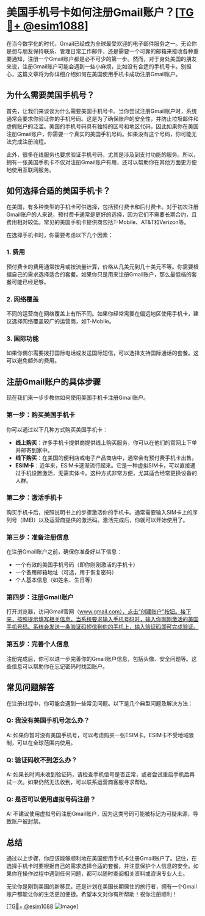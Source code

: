 # 美国手机号卡如何注册Gmail账户？[[TG💪+ @esim1088](https://t.me/s/esim1088)]

在当今数字化的时代，Gmail已经成为全球最受欢迎的电子邮件服务之一。无论你是想与朋友保持联系、管理日常工作邮件，还是需要一个可靠的邮箱来接收各种重要通知，注册一个Gmail账户都是必不可少的第一步。然而，对于身处美国的朋友来说，注册Gmail账户可能会遇到一些小麻烦，比如没有合适的手机号卡。别担心，这篇文章将为你详细介绍如何在美国使用手机卡成功注册Gmail账户。

## 为什么需要美国手机号？

首先，让我们来谈谈为什么需要美国手机号卡。当你尝试注册Gmail账户时，系统通常会要求你验证你的手机号码。这是为了确保账户的安全性，并防止垃圾邮件和虚假账户的泛滥。美国的手机号码具有独特的区号和地区代码，因此如果你在美国注册Gmail账户，你需要一个真实的美国手机号码。如果没有这个号码，你可能无法完成注册流程。

此外，很多在线服务也要求验证手机号码，尤其是涉及到支付功能的服务。所以，拥有一张美国手机卡不仅对注册Gmail账户有用，还可以帮助你在其他方面更方便地使用互联网服务。

## 如何选择合适的美国手机卡？

在美国，有多种类型的手机卡可供选择，包括预付费卡和后付费卡。对于初次注册Gmail账户的人来说，预付费卡通常是更好的选择，因为它们不需要长期合约，且费用相对较低。常见的美国手机卡提供商包括T-Mobile、AT&T和Verizon等。

在选择手机卡时，你需要考虑以下几个因素：

### 1. 费用
预付费卡的费用通常按月或按流量计算，价格从几美元到几十美元不等。你需要根据自己的需求选择适合的套餐。如果你只是用来注册Gmail账户，那么最低档的套餐可能已经足够。

### 2. 网络覆盖
不同的运营商在网络覆盖上有所不同。如果你经常需要在偏远地区使用手机卡，建议选择网络覆盖较广的运营商，如T-Mobile。

### 3. 国际功能
如果你偶尔需要拨打国际电话或发送国际短信，可以选择支持国际通话的套餐。这可以避免额外的费用。

## 注册Gmail账户的具体步骤

现在我们来一步步教你如何使用美国手机卡注册Gmail账户。

### 第一步：购买美国手机卡

你可以通过以下几种方式购买美国手机卡：
- **线上购买**：许多手机卡提供商提供线上购买服务，你可以在他们的官网上下单并邮寄到家中。
- **线下购买**：在美国的便利店或电子产品商店中，通常会有预付费手机卡出售。
- **ESIM卡**：近年来，ESIM卡逐渐流行起来。它是一种虚拟SIM卡，可以直接通过手机设置激活，无需实体卡。这种方式非常方便，尤其适合经常更换设备的人群。

### 第二步：激活手机卡

购买手机卡后，按照说明书上的步骤激活你的手机卡。通常需要输入SIM卡上的序列号（IMEI）以及运营商提供的激活码。激活完成后，你就可以开始使用了。

### 第三步：准备注册信息

在注册Gmail账户之前，确保你准备好以下信息：
- 一个有效的美国手机号码（即你刚刚激活的手机卡）
- 一个备用邮箱地址（可选，用于恢复密码）
- 个人基本信息（如姓名、生日等）

### 第四步：注册Gmail账户

打开浏览器，访问Gmail官网（www.gmail.com），点击“创建账户”按钮。接下来，按照提示填写相关信息。当系统要求输入手机号码时，输入你刚刚激活的美国手机号码。系统会发送一条验证码短信到你的手机上，输入验证码即可完成验证。

### 第五步：完善个人信息

注册完成后，你可以进一步完善你的Gmail账户信息，包括头像、安全问题等。这些信息可以帮助你在忘记密码时找回账户。

## 常见问题解答

在注册过程中，你可能会遇到一些常见问题。以下是几个典型问题及解决方法：

### Q: 我没有美国手机号怎么办？
A: 如果你暂时没有美国手机号，可以考虑购买一张ESIM卡。ESIM卡不受地域限制，可以在全球范围内使用。

### Q: 验证码收不到怎么办？
A: 如果长时间未收到验证码，请检查手机信号是否正常，或者尝试重启手机后再试一次。如果仍然无法收到，可以联系运营商客服寻求帮助。

### Q: 是否可以使用虚拟号码注册？
A: 不建议使用虚拟号码注册Gmail账户，因为这类号码可能被标记为可疑来源，导致账户被封禁。

## 总结

通过以上步骤，你应该能够顺利地在美国使用手机卡注册Gmail账户了。记住，在选择手机卡时要根据自己的需求选择合适的套餐，并注意保护个人信息的安全。如果你在操作过程中遇到任何问题，都可以随时查阅相关资料或咨询专业人士。

无论你是刚到美国的新移民，还是计划在美国长期居住的旅行者，拥有一个Gmail账户都能让你的生活更加便捷。希望本文对你有所帮助！祝你注册顺利！

[[TG💪+ @esim1088](https://t.me/s/esim1088) ![Image](https://i.postimg.cc/4NQfJmqS/Snipaste-2025-05-13-00-14-12.png)]